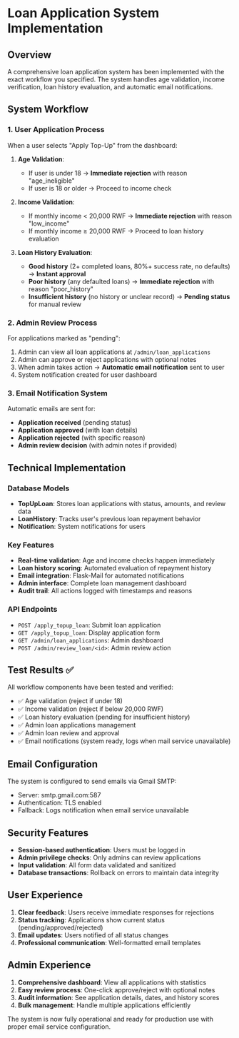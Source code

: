 # Loan Application System Implementation

## Overview
A comprehensive loan application system has been implemented with the exact workflow you specified. The system handles age validation, income verification, loan history evaluation, and automatic email notifications.

## System Workflow

### 1. User Application Process
When a user selects "Apply Top-Up" from the dashboard:

1. **Age Validation**: 
   - If user is under 18 → **Immediate rejection** with reason "age_ineligible"
   - If user is 18 or older → Proceed to income check

2. **Income Validation**:
   - If monthly income < 20,000 RWF → **Immediate rejection** with reason "low_income"
   - If monthly income ≥ 20,000 RWF → Proceed to loan history evaluation

3. **Loan History Evaluation**:
   - **Good history** (2+ completed loans, 80%+ success rate, no defaults) → **Instant approval**
   - **Poor history** (any defaulted loans) → **Immediate rejection** with reason "poor_history"
   - **Insufficient history** (no history or unclear record) → **Pending status** for manual review

### 2. Admin Review Process
For applications marked as "pending":

1. Admin can view all loan applications at `/admin/loan_applications`
2. Admin can approve or reject applications with optional notes
3. When admin takes action → **Automatic email notification** sent to user
4. System notification created for user dashboard

### 3. Email Notification System
Automatic emails are sent for:
- **Application received** (pending status)
- **Application approved** (with loan details)
- **Application rejected** (with specific reason)
- **Admin review decision** (with admin notes if provided)

## Technical Implementation

### Database Models
- **TopUpLoan**: Stores loan applications with status, amounts, and review data
- **LoanHistory**: Tracks user's previous loan repayment behavior
- **Notification**: System notifications for users

### Key Features
- **Real-time validation**: Age and income checks happen immediately
- **Loan history scoring**: Automated evaluation of repayment history
- **Email integration**: Flask-Mail for automated notifications
- **Admin interface**: Complete loan management dashboard
- **Audit trail**: All actions logged with timestamps and reasons

### API Endpoints
- `POST /apply_topup_loan`: Submit loan application
- `GET /apply_topup_loan`: Display application form
- `GET /admin/loan_applications`: Admin dashboard
- `POST /admin/review_loan/<id>`: Admin review action

## Test Results ✅

All workflow components have been tested and verified:

- ✅ Age validation (reject if under 18)
- ✅ Income validation (reject if below 20,000 RWF)
- ✅ Loan history evaluation (pending for insufficient history)
- ✅ Admin loan applications management
- ✅ Admin loan review and approval
- ✅ Email notifications (system ready, logs when mail service unavailable)

## Email Configuration

The system is configured to send emails via Gmail SMTP:
- Server: smtp.gmail.com:587
- Authentication: TLS enabled
- Fallback: Logs notification when email service unavailable

## Security Features

- **Session-based authentication**: Users must be logged in
- **Admin privilege checks**: Only admins can review applications
- **Input validation**: All form data validated and sanitized
- **Database transactions**: Rollback on errors to maintain data integrity

## User Experience

1. **Clear feedback**: Users receive immediate responses for rejections
2. **Status tracking**: Applications show current status (pending/approved/rejected)
3. **Email updates**: Users notified of all status changes
4. **Professional communication**: Well-formatted email templates

## Admin Experience

1. **Comprehensive dashboard**: View all applications with statistics
2. **Easy review process**: One-click approve/reject with optional notes
3. **Audit information**: See application details, dates, and history scores
4. **Bulk management**: Handle multiple applications efficiently

The system is now fully operational and ready for production use with proper email service configuration.
